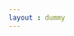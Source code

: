 ```yaml
---
layout : dummy
---
```

<div id="g_id_onload"
     data-client_id="953648658436-1bql4k0mhfaiqe8p141c4rs0sgsjbcut.apps.googleusercontent.com"
     data-context="signin"
     data-ux_mode="popup"
     data-callback="goob"
     data-auto_prompt="false">
</div>

<div class="g_id_signin"
     data-type="standard"
     data-shape="rectangular"
     data-theme="outline"
     data-text="signin_with"
     data-size="large"
     data-logo_alignment="left">
</div>
